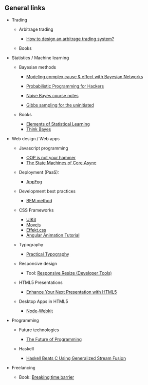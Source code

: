 ## General links

* Trading
 
	- Arbitrage trading
	
		* [How to design an arbitrage trading system?](http://www.reddit.com/r/algotrading/comments/1jmmub/how_to_design_an_arbitrage_trading_system/) 
		

	- Books 
	
* Statistics / Machine learning

	* Bayesian methods
		* [Modeling complex cause &amp; effect with Bayesian Networks](http://www.databozo.com/2013/07/28/Modeling_complex_cause_and_effect_with_Bayesian_Networks.html)
		* [Probabilistic Programming for Hackers](http://camdavidsonpilon.github.io/Probabilistic-Programming-and-Bayesian-Methods-for-Hackers)
	
		* [Naive Bayes course notes](http://www.inf.ed.ac.uk/teaching/courses/lfd/lectures/lfd_2005_naive.pdf)
		* [Gibbs sampling for the uninitiated](http://www.cs.umd.edu/~hardisty/papers/gsfu.pdf)

	* Books
	
		* [Elements of Statistical Learning](http://www-stat.stanford.edu/~tibs/ElemStatLearn/)	
		* [Think Bayes](http://www.greenteapress.com/thinkbayes/thinkbayes.pdf)     
		
	
* Web design / Web apps

	* Javascript programming
		* [OOP is not your hammer](http://html5hub.com/oop-is-not-your-hammer/#i.1x0udle1e2vfcd)
		* [The State Machines of Core.Async](http://hueypetersen.com/posts/2013/08/02/the-state-machines-of-core-async/)
	
	* Deployment (PaaS):
		
		* [AppFog](http://net.tutsplus.com/tutorials/javascript-ajax/going-live-with-node/)
		
	* Development best practices
	
		* [BEM method](http://bem.info/method/)
		
	* CSS Frameworks
		* [UIKit](http://www.getuikit.com/)
		* [Movejs](http://visionmedia.github.io/move.js/)
		* [Effekt.css](http://h5bp.github.io/Effeckt.css/dist/)
		* [Angular Animation Tutorial](http://flippinawesome.org/2013/08/05/animating-with-angularjs/)
	

	
	* Typography
		
		* [Practical Typography](http://practicaltypography.com/)
	* Responsive design
	
		* Tool: [Responsive Resize (Developer Tools)](http://appshopper.com/mac/developer-tools/responsive-resize) 
		

	* HTML5 Presentations
		* [Enhance Your Next Presentation with HTML5](http://jster.net/blog/html5-presentation-impress-reveal-deck-bespoke)

	* Desktop Apps in HTML5
		* [Node-Webkit](https://github.com/rogerwang/node-webkit)
		
* Programming 

	* Future technologies
	
		* [The Future of Programming](http://worrydream.com/dbx/)
		
	* Haskell
	
		* [Haskell Beats C Using Generalized Stream Fusion ](http://research.microsoft.com/en-us/um/people/simonpj/papers/ndp/haskell-beats-C.pdf)
		
* Freelancing

	* Book: [Breaking time barrier](http://breakingthetimebarrier.freshbooks.com/?ref=10005&utm_source=outreach&utm_medium=blogpost&utm_content=sixrevisions&utm_campaign=breakingthetimebarrier)